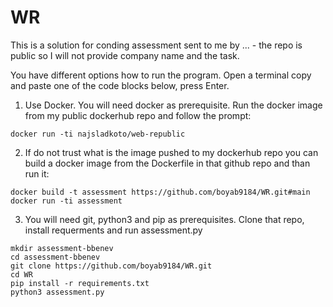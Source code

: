 # WR

This is a solution for conding assessment sent to me by ... - the repo is public so I will not provide company name and the task.

You have different options how to run the program.
Open a terminal copy and paste one of the code blocks below, press Enter.

1. Use Docker. You will need docker as prerequisite. Run the docker image from my public dockerhub repo and follow the prompt:
```
docker run -ti najsladkoto/web-republic
```

2. If do not trust what is the image pushed to my dockerhub repo you can build a docker image from the Dockerfile in that github repo and than run it:
```
docker build -t assessment https://github.com/boyab9184/WR.git#main
docker run -ti assessment
```

3. You will need git, python3 and pip as prerequisites. Clone that repo, install requerments and run assessment.py
```
mkdir assessment-bbenev
cd assessment-bbenev
git clone https://github.com/boyab9184/WR.git
cd WR
pip install -r requirements.txt
python3 assessment.py
```
